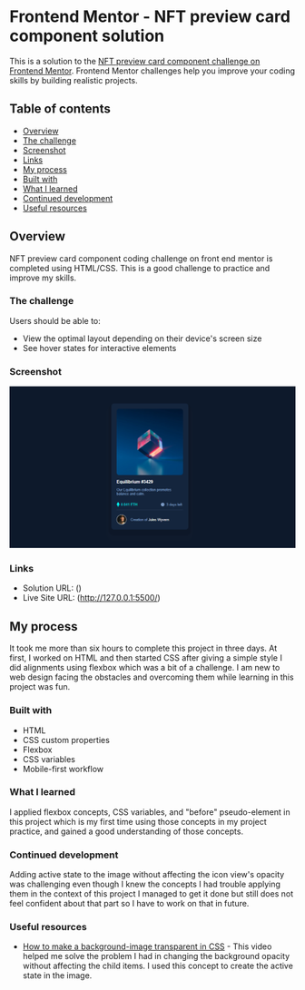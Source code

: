 # Frontend Mentor - NFT preview card component solution

This is a solution to the [NFT preview card component challenge on Frontend Mentor](https://www.frontendmentor.io/challenges/nft-preview-card-component-SbdUL_w0U). Frontend Mentor challenges help you improve your coding skills by building realistic projects. 

## Table of contents

  - [Overview](#overview)
  - [The challenge](#the-challenge)
  - [Screenshot](#screenshot)
  - [Links](#links)
  - [My process](#my-process)
  - [Built with](#built-with)
  - [What I learned](#what-i-learned)
  - [Continued development](#continued-development)
  - [Useful resources](#useful-resources)

## Overview

NFT preview card component coding challenge on front end mentor is completed using HTML/CSS. This is a good challenge to practice and improve my skills.

### The challenge

Users should be able to:

- View the optimal layout depending on their device's screen size
- See hover states for interactive elements

### Screenshot

![desktop version screenshot](./screenshot.PNG)

### Links

- Solution URL: ()
- Live Site URL: (http://127.0.0.1:5500/)

## My process

It took me more than six hours to complete this project in three days. At first, I worked on HTML and then started CSS after giving a simple style I did alignments using flexbox which was a bit of a challenge. I am new to web design facing the obstacles and overcoming them while learning in this project was fun. 

### Built with

- HTML
- CSS custom properties
- Flexbox
- CSS variables
- Mobile-first workflow

### What I learned

I applied flexbox concepts, CSS variables, and "before" pseudo-element in this project which is my first time using those concepts in my project practice, and gained a good understanding of those concepts.

### Continued development

Adding active state to the image without affecting the icon view's opacity was challenging even though I knew the concepts I had trouble applying them in the context of this project I managed to get it done but still does not feel confident about that part so I have to work on that in future. 

### Useful resources

- [How to make a background-image transparent in CSS](https://youtu.be/LQsjNmkqUOc) -  This video helped me solve the problem I had in changing the background opacity without affecting the child items. I used this concept to create the active state in the image. 










